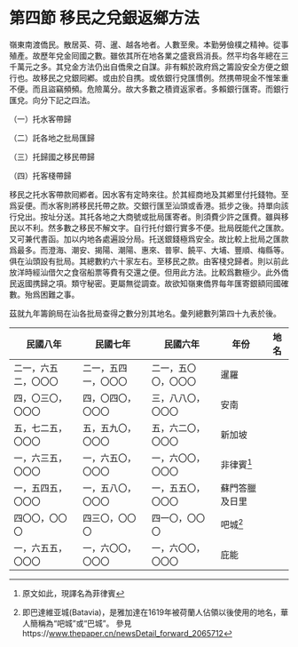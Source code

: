 # 第四節    移民之兌銀返鄉方法

嶺東南渡僑民。散居英、荷、暹、越各地者。人數至衆。本勤勞儉樸之精神。從事殖產。故歷年兌金囘國之數。雖依其所在地各業之盛衰爲消長。然平均各年總在三千萬元之多。其兌金方法仍出自僑衆之自謀。非有賴於政府爲之籌設安全方便之銀行也。故移民之兌銀囘鄕。或由於自携。或依銀行兌匯慣例。然携帶現金不惟笨重不便。而且盜竊頻頻。危險萬分。故大多數之積資返家者。多賴銀行匯寄。而銀行匯兌。向分下記之四法。

（一）托水客帶歸

（二）託各地之批局匯歸

（三）托歸國之移民帶歸

（四）托客棧帶歸

移民之托水客帶款囘鄕者。因水客有定時來往。於其經商地及其鄕里付托錢物。至爲妥便。而水客則將移民托帶之款。交銀行匯至汕頭或香港。抵步之後。持單向該行兌出。按址分送。其托各地之大商號或批局匯寄者。則須費少許之匯費。雖與移民以不利。然多數之移民不解文字。自行托付銀行實多不便。批局旣能代之匯款。又可兼代書函。加以内地各處遍設分局。托送銀錢極爲安全。故比較上批局之匯款爲最多。而澄海、潮安、揭陽、潮陽、惠來、普寧、饒平、大埔、豐順、梅縣等。俱在汕頭設有批局。其總數約六十家左右。至移民之款。由客棧兌歸者。則以前此放洋時經汕借欠之食宿船票等費有交還之便。但用此方法。比較爲數極少。此外僑民返國携歸之項。類守秘密。更屬無從調查。故欲知嶺東僑界每年匯寄銀額囘國確數。殆爲困難之事。

茲就九年籌餉局在汕各批局查得之數分別其地名。彙列總數列第四十九表於後。

| 民國八年             | 民國七年             | 民國六年             | 年份           | 地名 |
|----------------------|----------------------|----------------------|----------------|------|
| 二一，六五二，〇〇〇 | 二一，五四一，〇〇〇 | 二一，五〇〇，〇〇〇 | 暹羅           |      |
| 四，〇三〇，〇〇〇   | 四，〇四〇，〇〇〇   | 三，八八〇，〇〇〇   | 安南           |      |
| 五，七二五，〇〇〇   | 五，五九〇，〇〇〇   | 五，六二〇，〇〇〇   | 新加坡         |      |
| 一，六三五，〇〇〇   | 一，六五〇，〇〇〇   | 一，六〇〇，〇〇〇   | 非律賓[^1]    |      |
| 一，五四五，〇〇〇   | 一，五八〇，〇〇〇   | 一，五五〇，〇〇〇   | 蘇門答臘及日里 |      |
| 四〇〇，〇〇〇       | 四三〇，〇〇〇       | 四一〇，〇〇〇       | 吧城[^2]      |      |
| 一，六五五，〇〇〇   | 一，六〇〇，〇〇〇   | 一，六〇〇，〇〇〇   | 庇能           |      ||

[^1]: 原文如此，現譯名為菲律賓

[^2]: 即巴達維亚城(Batavia)，是雅加達在1619年被荷蘭人佔領以後使用的地名，華人簡稱為“吧城”或“巴城”。
參見https://www.thepaper.cn/newsDetail_forward_2065712